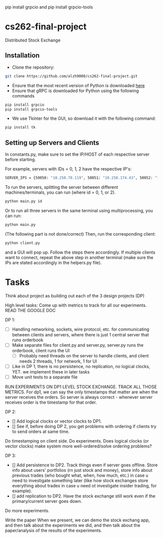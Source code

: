 pip install grpcio
and 
pip install grpcio-tools


# cs262-final-project
Distributed Stock Exchange


## Installation
- Clone the repository:
```bash
git clone https://github.com/alzh9000/cs262-final-project.git
```
- Ensure that the most recent version of Python is downloaded [here](https://www.python.org/downloads/)
- Ensure that gRPC is downloaded for Python using the following commands
```bash
pip install grpcio
pip install grpcio-tools
```
- We use Tkinter for the GUI, so download it with the following command:
```bash
pip install tk
```

## Setting up Servers and Clients

In constants.py, make sure to set the IP/HOST of each respective server before starting.

For example, servers with IDs = 0, 1, 2 have the respective IP's:
```bash
SERVER_IPS = {50050: "10.250.78.119", 50051: "10.250.174.43", 50052: "10.250.78.119"}
```

To run the servers, splitting the server between different machines/terminals, you can run (where id = 0, 1, or 2).
```bash
python main.py id
```
Or to run all three servers in the same terminal using multiprocessing, you can run:
```bash
python main.py
```

(The following part is not done/correct)
Then, run the corresponding client:
```bash
python client.py
```
and a GUI will pop up. Follow the steps there accordingly. 
If multiple clients want to connect, repeat the above step in another terminal (make sure the IPs are stated accordingly in the helpers.py file).



# Tasks 
Think about project as building out each of the 3 design projects (DP)

High level tasks:
Come up with metrics to track for all our experiments.
READ THE GOOGLE DOC

DP 1:
- [ ] Handling networking, sockets, wire protocol, etc. for communicating between clients and servers, where there is just 1 central server that runs orderbook 
- [ ] Make separate files for client.py and server.py, server.py runs the orderbook, client runs the UI 
  - [ ] Probably need threads on the server to handle clients, and client needs 2 threads, 1 for network, 1 for UI
- [ ] Like in DP 1, there is no persistence, no replication, no logical clocks, YET. we implement these in later tasks 
- [ ] Move unit tests to a separate file 

RUN EXPERIMENTS ON DP1 LEVEL STOCK EXCHANGE. TRACK ALL THOSE METRICS. For dp1, we can say the only timestamps that matter are when the server receives the orders. So server is always correct - whenever server receives order is the timestamp for that order.

DP 2:
- [] Add logical clocks or vector clocks to DP1.
- [] See if, before doing DP 2, you get problems with ordering if clients try to send orders at same time. 

Do timestamping on client side. Do experiments. Does logical clocks (or vector clocks) make system more well-ordered/solve ordering problems? 

DP 3:
- [] Add persistence to DP2. Track things even if server goes offline. Store info about users' portfolios (rn just stock and money), store info about previous trades (who bought what, when, how much, etc.) in case u need to investigate something later (like how stock exchanges store everything about trades in case u need ot investigate insider trading, for example).
- [] add replication to DP2. Have the stock exchange still work even if the primary/current server goes down.

Do more experiments. 

Write the paper
When we present, we can demo the stock exchang app, and then talk about the experiments we did, and then talk about the paper/analysis of the results of the experiments.